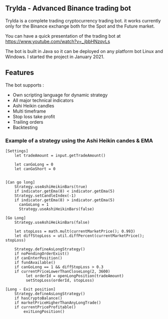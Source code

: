 ## Trylda - Advanced Binance trading bot

Trylda is a complete trading cryptocurrency trading bot. it works currently only for the Binance exchange both for the Spot and the Future market.

You can have a quick presentation of the trading bot at https://www.youtube.com/watch?v=_jbbHNzqvLs

The bot is built in Java so it can be deployed on any platform bot Linux and Windows. I started the project in January 2021.

## Features

The bot supports :
* Own scripting language for dynamic strategy
* All major technical indicators
* Ashi Heikin candles
* Multi timeframe
* Stop loss take profit
* Trailing orders
* Backtesting

### Example of a strategy using the Ashi Heikin candes & EMA

```
[Settings]
    let tradeAmount = input.getTradeAmount()

    let canGoLong = 0
    let canGoShort = 0


[Can go long]
    Strategy.useAshiHeikinBars(true)
    if indicator.getEma(8) < indicator.getEma(5)
    Strategy.setCandleIndex(-1)
    if indicator.getEma(8) > indicator.getEma(5)
      canGoLong = 1
      Strategy.useAshiHeikinBars(false)

[Go Long]
    Strategy.useAshiHeikinBars(false)

    let stopLoss = math.mult(currentMarketPrice(); 0.993)
    let diffStopLoss = util.diffPercent(currentMarketPrice(); stopLoss)

    Strategy.defineAsLongStrategy()
    if noPendingOrderExist()
    if canEnterPosition()
    if fundAvailable()
    if canGoLong == 1 && diffStopLoss > 0.3
    if currentPriceLowerThanCloseLong(2, 3600)
         let orderId = openLongPosition(tradeAmount)
         setStopLoss(orderId, stopLoss)

[Long - Exit position]
    Strategy.defineAsLongStrategy()
    if hasCryptoBalance()
    if marketPriceHigherThanAnyLongTrade()
    if currentPriceProfitable()
        exitLongPosition()
```
